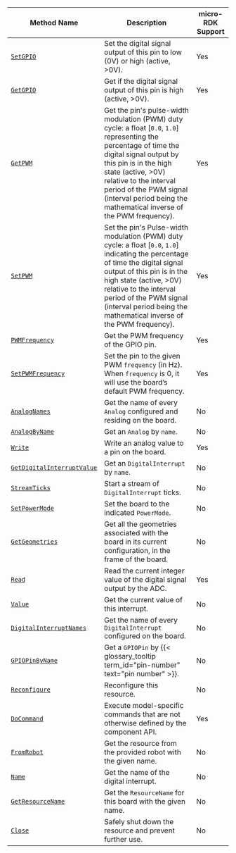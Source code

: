 <!-- prettier-ignore -->
| Method Name | Description | micro-RDK Support |
| ----------- | ----------- | ----------------- |
| [`SetGPIO`](/components/board/#setgpio) | Set the digital signal output of this pin to low (0V) or high (active, >0V). | Yes |
| [`GetGPIO`](/components/board/#getgpio) | Get if the digital signal output of this pin is high (active, >0V). | Yes |
| [`GetPWM`](/components/board/#getpwm) | Get the pin's pulse-width modulation (PWM) duty cycle: a float [`0.0`, `1.0`] representing the percentage of time the digital signal output by this pin is in the high state (active, >0V) relative to the interval period of the PWM signal (interval period being the mathematical inverse of the PWM frequency). | Yes |
| [`SetPWM`](/components/board/#setpwm) | Set the pin's Pulse-width modulation (PWM) duty cycle: a float [`0.0`, `1.0`] indicating the percentage of time the digital signal output of this pin is in the high state (active, >0V) relative to the interval period of the PWM signal (interval period being the mathematical inverse of the PWM frequency). | Yes |
| [`PWMFrequency`](/components/board/#pwmfrequency) | Get the PWM frequency of the GPIO pin. | Yes |
| [`SetPWMFrequency`](/components/board/#setpwmfrequency) | Set the pin to the given PWM `frequency` (in Hz). When `frequency` is 0, it will use the board’s default PWM frequency. | Yes |
| [`AnalogNames`](/components/board/#analognames) | Get the name of every `Analog` configured and residing on the board. | No |
| [`AnalogByName`](/components/board/#analogbyname) | Get an `Analog` by `name`. | No |
| [`Write`](/components/board/#write) | Write an analog value to a pin on the board. | Yes |
| [`GetDigitalInterruptValue`](/components/board/#getdigitalinterruptvalue) | Get an `DigitalInterrupt` by `name`. | No |
| [`StreamTicks`](/components/board/#streamticks) | Start a stream of `DigitalInterrupt` ticks. | No |
| [`SetPowerMode`](/components/board/#setpowermode) | Set the board to the indicated `PowerMode`. | No |
| [`GetGeometries`](/components/board/#getgeometries) | Get all the geometries associated with the board in its current configuration, in the frame of the board. | No |
| [`Read`](/components/board/#read) | Read the current integer value of the digital signal output by the ADC. | Yes |
| [`Value`](/components/board/#value) | Get the current value of this interrupt. | No |
| [`DigitalInterruptNames`](/components/board/#digitalinterruptnames) | Get the name of every `DigitalInterrupt` configured on the board. | No |
| [`GPIOPinByName`](/components/board/#gpiopinbyname) | Get a `GPIOPin` by {{< glossary_tooltip term_id="pin-number" text="pin number" >}}. | No |
| [`Reconfigure`](/components/board/#reconfigure) | Reconfigure this resource. | No |
| [`DoCommand`](/components/board/#docommand) | Execute model-specific commands that are not otherwise defined by the component API. | Yes |
| [`FromRobot`](/components/board/#fromrobot) | Get the resource from the provided robot with the given name. | No |
| [`Name`](/components/board/#name) | Get the name of the digital interrupt. | No |
| [`GetResourceName`](/components/board/#getresourcename) | Get the `ResourceName` for this board with the given name. | No |
| [`Close`](/components/board/#close) | Safely shut down the resource and prevent further use. | No |
